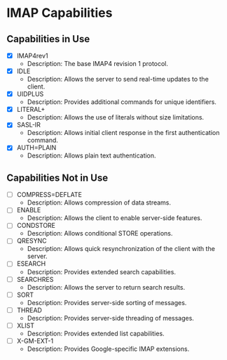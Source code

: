 # IMAP Capabilities

## Capabilities in Use
- [x] IMAP4rev1
  - Description: The base IMAP4 revision 1 protocol.
- [x] IDLE
  - Description: Allows the server to send real-time updates to the client.
- [x] UIDPLUS
  - Description: Provides additional commands for unique identifiers.
- [x] LITERAL+
  - Description: Allows the use of literals without size limitations.
- [x] SASL-IR
  - Description: Allows initial client response in the first authentication command.
- [x] AUTH=PLAIN
  - Description: Allows plain text authentication.

## Capabilities Not in Use
- [ ] COMPRESS=DEFLATE
  - Description: Allows compression of data streams.
- [ ] ENABLE
  - Description: Allows the client to enable server-side features.
- [ ] CONDSTORE
  - Description: Allows conditional STORE operations.
- [ ] QRESYNC
  - Description: Allows quick resynchronization of the client with the server.
- [ ] ESEARCH
  - Description: Provides extended search capabilities.
- [ ] SEARCHRES
  - Description: Allows the server to return search results.
- [ ] SORT
  - Description: Provides server-side sorting of messages.
- [ ] THREAD
  - Description: Provides server-side threading of messages.
- [ ] XLIST
  - Description: Provides extended list capabilities.
- [ ] X-GM-EXT-1
  - Description: Provides Google-specific IMAP extensions.

